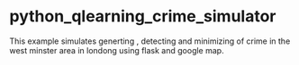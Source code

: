 # python_qlearning_crime_simulator
This example simulates generting , detecting and minimizing of crime in the west minster area in londong using flask and google map.
